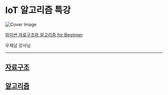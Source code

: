 # IoT 알고리즘 특강

![Cover Image](https://image.aladin.co.kr/product/26245/24/cover500/k572738386_1.jpg)

[파이썬 자료구조와 알고리즘 for Beginner](https://www.aladin.co.kr/shop/wproduct.aspx?ItemId=262452465)

우재남 강사님

---

## [자료구조](DataStructure)

## [알고리즘](Algorithm)
